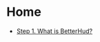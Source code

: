 # Home
- [Step 1. What is BetterHud?](https://github.com/toxicity188/BetterHud/wiki/What-is-BetterHud%3F)
